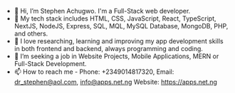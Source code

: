 - 👋 Hi, I’m Stephen Achugwo. I'm a Full-Stack web developer.
- 👀 My tech stack includes HTML, CSS, JavaScript, React, TypeScript, NextJS, NodeJS, Express, SQL, MQL, MySQL Database, MongoDB, PHP, and others.
- 🌱 I love researching, learning and improving my app development skills in both frontend and backend, always programming and coding.  
- 💞️ I’m seeking a job in Website Projects, Mobile Applications, MERN or Full-Stack Development. 
- 📫 How to reach me - Phone: +2349014817320, Email: dr_stephen@aol.com, info@apps.net.ng Website: https://apps.net.ng
<!---
dr-stephen-achugwo/dr-stephen-achugwo is a ✨ special ✨ repository because its `README.md` (this file) appears on your GitHub profile.
You can click the Preview link to take a look at your changes.
--->
